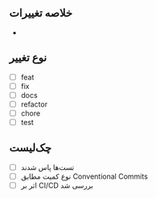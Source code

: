 ## خلاصه تغییرات

-

## نوع تغییر

- [ ] feat
- [ ] fix
- [ ] docs
- [ ] refactor
- [ ] chore
- [ ] test

## چک‌لیست

- [ ] تست‌ها پاس شدند
- [ ] نوع کمیت مطابق Conventional Commits
- [ ] اثر بر CI/CD بررسی شد
